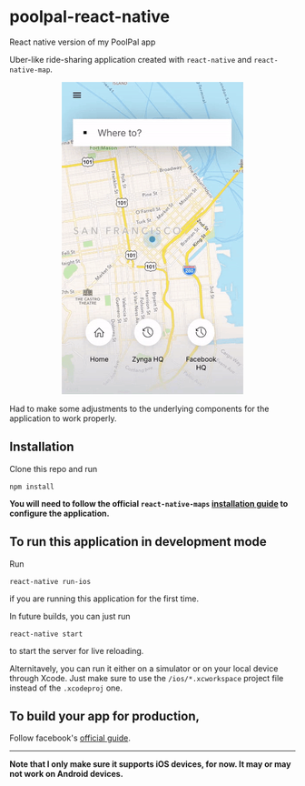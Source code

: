 # poolpal-react-native

React native version of my PoolPal app

Uber-like ride-sharing application created with `react-native` and `react-native-map`.

<p align="center">
    <img src="https://github.com/davidwu220/poolpal-react-native/blob/master/uber-animation-small.gif" alt="Uber-like animation" />
</p>

Had to make some adjustments to the underlying components for the application to work properly.

## Installation

Clone this repo and run

```
npm install
```

**You will need to follow the official `react-native-maps` [installation guide](https://github.com/react-community/react-native-maps/blob/master/docs/installation.md) to configure the application.**

## To run this application in development mode

Run

```
react-native run-ios
```

if you are running this application for the first time.

In future builds, you can just run

```
react-native start
```

to start the server for live reloading.

Alternitavely, you can run it either on a simulator or on your local device through Xcode. Just make sure to use the `/ios/*.xcworkspace` project file instead of the `.xcodeproj` one.

## To build your app for production,

Follow facebook's [official guide](https://facebook.github.io/react-native/docs/running-on-device).

---

**Note that I only make sure it supports iOS devices, for now. It may or may not work on Android devices.**

